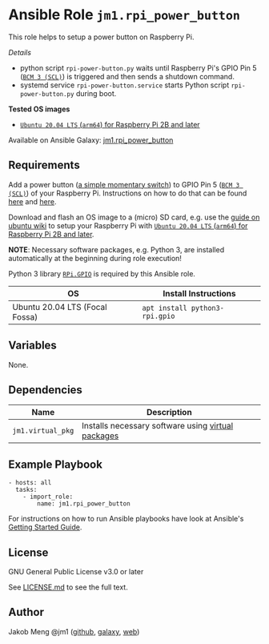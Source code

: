 # Ansible Role `jm1.rpi_power_button`

This role helps to setup a power button on Raspberry Pi.

*Details*
- python script `rpi-power-button.py` waits until Raspberry Pi's GPIO Pin 5 ([`BCM 3 (SCL)`](https://pinout.xyz/pinout/pin5_gpio3))
  is triggered and then sends a shutdown command.
- systemd service `rpi-power-button.service` starts Python script `rpi-power-button.py` during boot.

**Tested OS images**
- [`Ubuntu 20.04 LTS` (`arm64`) for Raspberry Pi 2B and later](http://cdimage.ubuntu.com/releases/20.04/release/)

Available on Ansible Galaxy: [jm1.rpi_power_button](https://galaxy.ansible.com/jm1/rpi_power_button)

## Requirements

Add a power button ([a simple momentary switch](https://learn.sparkfun.com/tutorials/switch-basics/all)) to
GPIO Pin 5 ([`BCM 3 (SCL)`](https://pinout.xyz/pinout/pin5_gpio3)) of your Raspberry Pi. Instructions on how
to do that can be found [here](https://howchoo.com/g/mwnlytk3zmm/how-to-add-a-power-button-to-your-raspberry-pi)
and [here](https://www.raspberrypi.org/forums/viewtopic.php?t=24682).

Download and flash an OS image to a (micro) SD card,
e.g. use the [guide on ubuntu wiki](https://wiki.ubuntu.com/ARM/RaspberryPi) to setup your Raspberry Pi with
[`Ubuntu 20.04 LTS` (`arm64`) for Raspberry Pi 2B and later](http://cdimage.ubuntu.com/releases/20.04/release/).

**NOTE**: Necessary software packages, e.g. Python 3, are installed automatically at the beginning during role execution!

Python 3 library [`RPi.GPIO`](https://pypi.org/project/RPi.GPIO/) is required by this Ansible role.

| OS                             | Install Instructions           |
| ------------------------------ | ------------------------------ |
| Ubuntu 20.04 LTS (Focal Fossa) | `apt install python3-rpi.gpio` |

## Variables

None.

## Dependencies

| Name              | Description                                                                                                                    |
| ----------------- | ------------------------------------------------------------------------------------------------------------------------------ |
| `jm1.virtual_pkg` | Installs necessary software using [virtual packages](https://www.debian.org/doc/manuals/debian-faq/pkg-basics.en.html#virtual) |

## Example Playbook

```
- hosts: all
  tasks:
    - import_role:
        name: jm1.rpi_power_button
```

For instructions on how to run Ansible playbooks have look at Ansible's
[Getting Started Guide](https://docs.ansible.com/ansible/latest/network/getting_started/first_playbook.html).

## License

GNU General Public License v3.0 or later

See [LICENSE.md](LICENSE.md) to see the full text.

## Author

Jakob Meng
@jm1 ([github](https://github.com/jm1), [galaxy](https://galaxy.ansible.com/jm1), [web](http://www.jakobmeng.de))
